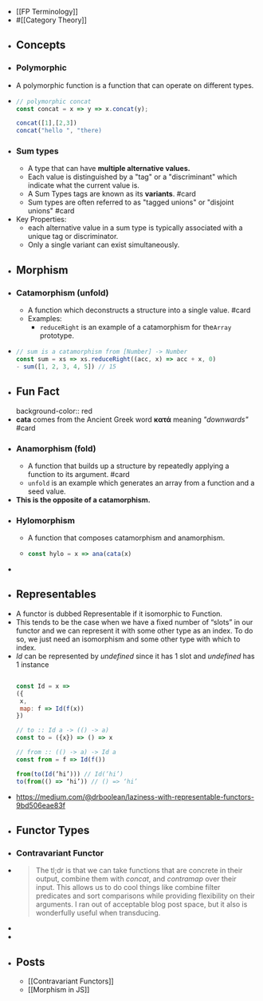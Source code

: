 - [[FP Terminology]]
- #[[Category Theory]]
- ## Concepts
- ### Polymorphic
- A polymorphic function is a function that can operate on different types.
- ```js
  // polymorphic concat
  const concat = x => y => x.concat(y);
  
  concat([1],[2,3])
  concat("hello ", "there) 
  ```
- ### Sum types
	- A type that can have **multiple alternative values.**
	- Each value is distinguished by a "tag" or a "discriminant" which indicate what the current value is.
	- A Sum Types tags are known as its **variants**. #card
	- Sum types are often referred to as "tagged unions" or "disjoint unions" #card
- Key Properties:
	- each alternative value in a sum type is typically associated with a unique tag or discriminator.
	- Only a single variant can exist simultaneously.
- ## Morphism
- ### Catamorphism (unfold)
	- A function which deconstructs a structure into a single value. #card
	- Examples:
		- `reduceRight` is an example of a catamorphism for  the`Array` prototype.
- ```js
  // sum is a catamorphism from [Number] -> Number
  const sum = xs => xs.reduceRight((acc, x) => acc + x, 0)
  - sum([1, 2, 3, 4, 5]) // 15
  ```
- ## Fun Fact
  background-color:: red
- **cata** comes from the Ancient Greek word **κατά** meaning *"downwards"* #card
- ### Anamorphism (fold)
	- A function that builds up a structure by repeatedly applying a function to its argument. #card
	- `unfold` is an example which generates an array from a function and a seed value.
- **This is the opposite of a catamorphism.**
- ### Hylomorphism
	- A function that composes catamorphism and anamorphism.
	- ```js
	  const hylo = x => ana(cata(x)
	  ```
-
- ## Representables
- A functor is dubbed Representable if it isomorphic to Function.
- This tends to be the case when we have a fixed number of “slots” in our functor and we can represent it with some other type as an index. To do so, we just need an isomorphism and some other type with which to index.
- *Id* can be represented by *undefined* since it has 1 slot and *undefined* has 1 instance
  ```js
  
  const Id = x =>
  ({
   x,
   map: f => Id(f(x))
  })
  
  // to :: Id a -> (() -> a)
  const to = ({x}) => () => x
  
  // from :: (() -> a) -> Id a
  const from = f => Id(f())
  
  from(to(Id(‘hi’))) // Id(‘hi’)
  to(from(() => ‘hi’)) // () => ‘hi’
  ```
- https://medium.com/@drboolean/laziness-with-representable-functors-9bd506eae83f
- ## Functor Types
- ### Contravariant Functor
- > The tl;dr is that we can take functions that are concrete in their output, combine them with *concat*, and *contramap* over their input. This allows us to do cool things like combine filter predicates and sort comparisons while providing flexibility on their arguments. I ran out of acceptable blog post space, but it also is wonderfully useful when transducing.
-
-
- ## Posts
	- [[Contravariant Functors]]
	- [[Morphism in JS]]
